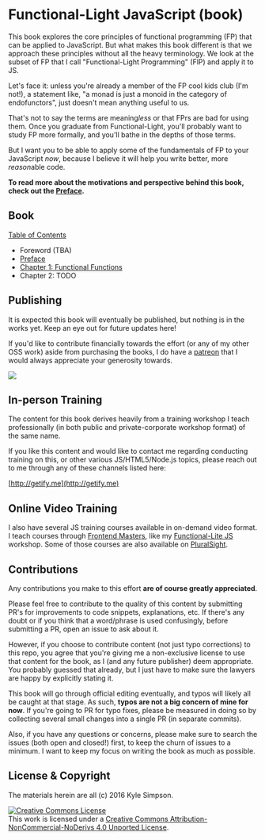 # Functional-Light JavaScript (book)

This book explores the core principles of functional programming (FP) that can be applied to JavaScript. But what makes this book different is that we approach these principles without all the heavy terminology. We look at the subset of FP that I call "Functional-Light Programming" (FlP) and apply it to JS.

Let's face it: unless you're already a member of the FP cool kids club (I'm not!), a statement like, "a monad is just a monoid in the category of endofunctors", just doesn't mean anything useful to us.

That's not to say the terms are meaning*less* or that FPrs are bad for using them. Once you graduate from Functional-Light, you'll probably want to study FP more formally, and you'll bathe in the depths of those terms.

But I want you to be able to apply some of the fundamentals of FP to your JavaScript *now*, because I believe it will help you write better, more *reason*able code.

**To read more about the motivations and perspective behind this book, check out the [Preface](preface.md).**

## Book

[Table of Contents](toc.md)

* Foreword (TBA)
* [Preface](preface.md)
* [Chapter 1: Functional Functions](ch1.md)
* Chapter 2: TODO

## Publishing

It is expected this book will eventually be published, but nothing is in the works yet. Keep an eye out for future updates here!

If you'd like to contribute financially towards the effort (or any of my other OSS work) aside from purchasing the books, I do have a [patreon](https://www.patreon.com/getify) that I would always appreciate your generosity towards.

<a href="https://www.patreon.com/getify"><img src="http://blog.getify.com/wp-content/uploads/patreon.png"></a>

## In-person Training

The content for this book derives heavily from a training workshop I teach professionally (in both public and private-corporate workshop format) of the same name.

If you like this content and would like to contact me regarding conducting training on this, or other various JS/HTML5/Node.js topics, please reach out to me through any of these channels listed here:

[http://getify.me](http://getify.me)

## Online Video Training

I also have several JS training courses available in on-demand video format. I teach courses through [Frontend Masters](https://FrontendMasters.com), like my [Functional-Lite JS](https://frontendmasters.com/courses/functional-js-lite/) workshop. Some of those courses are also available on [PluralSight](https://www.pluralsight.com/search?q=kyle%20simpson&categories=all).

## Contributions

Any contributions you make to this effort **are of course greatly appreciated**.

Please feel free to contribute to the quality of this content by submitting PR's for improvements to code snippets, explanations, etc. If there's any doubt or if you think that a word/phrase is used confusingly, before submitting a PR, open an issue to ask about it.

However, if you choose to contribute content (not just typo corrections) to this repo, you agree that you're giving me a non-exclusive license to use that content for the book, as I (and any future publisher) deem appropriate. You probably guessed that already, but I just have to make sure the lawyers are happy by explicitly stating it.

This book will go through official editing eventually, and typos will likely all be caught at that stage. As such, **typos are not a big concern of mine for now**. If you're going to PR for typo fixes, please be measured in doing so by collecting several small changes into a single PR (in separate commits).

Also, if you have any questions or concerns, please make sure to search the issues (both open and closed!) first, to keep the churn of issues to a minimum. I want to keep my focus on writing the book as much as possible.

## License & Copyright

The materials herein are all (c) 2016 Kyle Simpson.

<a rel="license" href="http://creativecommons.org/licenses/by-nc-nd/4.0/"><img alt="Creative Commons License" style="border-width:0" src="https://i.creativecommons.org/l/by-nc-nd/4.0/88x31.png" /></a><br />This work is licensed under a <a rel="license" href="http://creativecommons.org/licenses/by-nc-nd/4.0/">Creative Commons Attribution-NonCommercial-NoDerivs 4.0 Unported License</a>.
